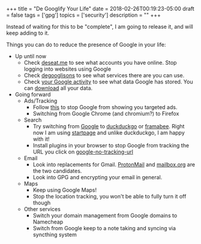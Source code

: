 +++
title = "De Googlify Your Life"
date = 2018-02-26T00:19:23-05:00
draft = false
tags = ['gpg']
topics = ['security']
description = ""
+++

Instead of waiting for this to be "complete", I am going to release it, and will keep adding to it.

Things you can do to reduce the presence of Google in your life:

* Up until now
    * Check [deseat.me](deseat.me) to see what accounts you have online. Stop logging into websites using Google
    * Check [degooglisons](https://degooglisons-internet.org/liste?l=en) to see what services there are you can use.
    * Check [your Google activity](https://myactivity.google.com/myactivity) to see what data Google has stored. You can [download](https://takeout.google.com/settings/takeout?pli=1) all your data.
* Going forward
    * Ads/Tracking
        * Follow [this](https://gadgets.ndtv.com/internet/features/how-to-stop-google-from-tracking-you-on-the-web-550286) to stop Google from showing you targeted ads. 
        * Switching from Google Chrome (and chromium?) to Firefox
    * Search
        * Try switching from [Google](https://google.com) to [duckduckgo](https://duckduckgo.com) or [framabee](https://framabee.org/). Right now I am using [startpage](https://www.startpage.com/) and unlike duckduckgo, I am happy with it!
        * Install plugins in your browser to stop Google from tracking the URL you click on [google-no-tracking-url](https://addons.mozilla.org/en-US/firefox/addon/google-no-tracking-url/)
    * Email
        * Look into replacements for Gmail. [ProtonMail](https://protonmail.com/) and [mailbox.org](https://mailbox.org/) are the two candidates.
        * Look into GPG and encrypting your email in general.
    * Maps
        * Keep using Google Maps!
        * Stop the location tracking, you won't be able to fully turn it off though
    * Other services
        * Switch your domain management from Google domains to Namecheap
        * Switch from Google keep to a note taking and syncing via syncthing system


